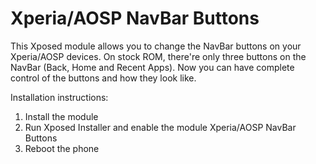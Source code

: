 Xperia/AOSP NavBar Buttons
===================================

This Xposed module allows you to change the NavBar buttons on your Xperia/AOSP devices. On stock ROM, there're only three buttons on the NavBar (Back, Home and Recent Apps). Now you can have complete control of the buttons and how they look like.

Installation instructions:
1. Install the module
2. Run Xposed Installer and enable the module Xperia/AOSP NavBar Buttons
3. Reboot the phone

